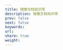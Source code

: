 ```yaml
---
title: 镜像文档知识库
description: 镜像文档知识库
prev: false
next: false
keywords: 
url: 
share: true
weight: 
---
```

